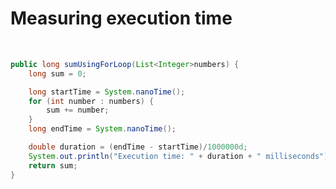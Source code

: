 # Measuring execution time

<br/>

```java
public long sumUsingForLoop(List<Integer>numbers) {
    long sum = 0;

    long startTime = System.nanoTime();
    for (int number : numbers) {
        sum += number;
    }
    long endTime = System.nanoTime();

    double duration = (endTime - startTime)/1000000d;
    System.out.println("Execution time: " + duration + " milliseconds");
    return sum;
}
```

<!-- 

What are the problems:
- one time measurement - inaccurate. Not reliable 
- doesnt take into account JVM optimizations and warm ups

-->